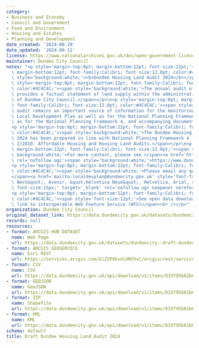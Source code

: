 ```yaml
---
category:
- Business and Economy
- Council and Government
- Food and Environment
- Housing and Estates
- Planning and Development
date_created: '2024-08-29'
date_updated: '2024-09-11'
license: https://www.nationalarchives.gov.uk/doc/open-government-licence/version/3/
maintainer: Dundee City Council
notes: "<p style='margin-top:0pt; margin-bottom:12pt; font-size:12pt;'></p>\n<p style='margin-top:0pt;\
  \ margin-bottom:12pt; font-family:Calibri; font-size:12.0pt; color:#4C4C4C;'><span\
  \ style='background:white;'><b>Dundee Housing Land Audit 2024</b></span></p>\n<p\
  \ style='margin-top:0pt; margin-bottom:12pt; font-family:Calibri; font-size:12.0pt;\
  \ color:#4C4C4C;'><span style='background:white;'>The annual audit of housing land\
  \ provides a factual statement of land supply within the administrative boundary\
  \ of Dundee City Council.</span></p>\n<p style='margin-top:0pt; margin-bottom:12pt;\
  \ font-family:Calibri; font-size:12.0pt; color:#4C4C4C;'><span style='background:white;'>The\
  \ audit remains an important source of information for the monitoring of the Dundee\
  \ Local Development Plan as well as for the National Planning Framework 4 as well\
  \ as for the National Planning Framework 4, and accompanying documents.</span></p>\n\
  <p style='margin-top:0pt; margin-bottom:12pt; font-family:Calibri; font-size:12.0pt;\
  \ color:#4C4C4C;'><span style='background:white;'>The Dundee Housing Land Audit\
  \ 2024 has been prepared in line with National Planning Framework 4 (NPF4) and PAN\
  \ 2/2010: Affordable Housing and Housing Land Audits.</span></p>\n<p style='margin-top:0pt;\
  \ margin-bottom:12pt; font-family:Calibri; font-size:12.0pt;'><span style='color:#4C4C4C;\
  \ background:white;'>For more context, please see </span><a href='https://www.dundeecity.gov.uk/service-area/city-development/planning-and-economic-development/dundee-housing-land-audit'\
  \ rel='nofollow ugc'><span style='background:white;'>https://www.dundeecity.gov.uk/service-area/city-development/planning-and-economic-development/dundee-housing-land-audit</span></a></p>\n\
  <p style='margin-top:0pt; margin-bottom:12pt; font-family:Calibri; font-size:12.0pt;\
  \ color:#4C4C4C;'><span style='background:white;'>Please email any queries to\_\
  </span><a href='mailto:localdevplan@dundeecity.gov.uk' style='font-family:&quot;Avenir\
  \ Next&quot;, Avenir, &quot;Helvetica Neue&quot;, Helvetica, Arial, sans-serif;\
  \ font-size:15px;' target='_blank' rel='nofollow ugc noopener noreferrer'>localdevplan@dundeecity.gov.uk</a></p>\n\
  <p style='margin-top:0pt; margin-bottom:12pt; font-family:Calibri; font-size:12.0pt;\
  \ color:#4C4C4C;'><span style='font-size:12pt;'>See open data download options for\
  \ link to interoperable Web Feature Service (WFS)</span><br /></p>"
organization: Dundee City Council
original_dataset_link: https://data.dundeecity.gov.uk/datasets/dundeecity::draft-dundee-housing-land-audit-2024
records: null
resources:
- format: ARCGIS HUB DATASET
  name: Web Page
  url: https://data.dundeecity.gov.uk/datasets/dundeecity::draft-dundee-housing-land-audit-2024
- format: ARCGIS GEOSERVICE
  name: Esri REST
  url: https://services.arcgis.com/GlZ1P6ksdiXNYhvC/arcgis/rest/services/HousingLandAudit23_24/FeatureServer/0
- format: CSV
  name: CSV
  url: https://data.dundeecity.gov.uk/api/download/v1/items/833795b61b614d3d81492470d8bf6018/csv?layers=0
- format: GEOJSON
  name: GeoJSON
  url: https://data.dundeecity.gov.uk/api/download/v1/items/833795b61b614d3d81492470d8bf6018/geojson?layers=0
- format: ZIP
  name: Shapefile
  url: https://data.dundeecity.gov.uk/api/download/v1/items/833795b61b614d3d81492470d8bf6018/shapefile?layers=0
- format: KML
  name: KML
  url: https://data.dundeecity.gov.uk/api/download/v1/items/833795b61b614d3d81492470d8bf6018/kml?layers=0
schema: default
title: Draft Dundee Housing Land Audit 2024
---
```

